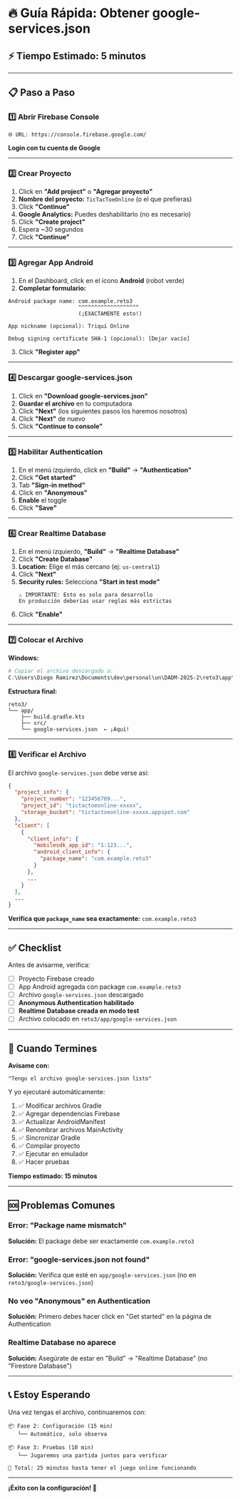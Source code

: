# 🔥 Guía Rápida: Obtener google-services.json

## ⚡ Tiempo Estimado: 5 minutos

---

## 📋 Paso a Paso

### 1️⃣ Abrir Firebase Console

```
🌐 URL: https://console.firebase.google.com/
```

**Login con tu cuenta de Google**

---

### 2️⃣ Crear Proyecto

1. Click en **"Add project"** o **"Agregar proyecto"**
2. **Nombre del proyecto:** `TicTacToeOnline` (o el que prefieras)
3. Click **"Continue"**
4. **Google Analytics:** Puedes deshabilitarlo (no es necesario)
5. Click **"Create project"**
6. Espera ~30 segundos
7. Click **"Continue"**

---

### 3️⃣ Agregar App Android

1. En el Dashboard, click en el ícono **Android** (robot verde)
2. **Completar formulario:**

```
Android package name: com.example.reto3
                      ^^^^^^^^^^^^^^^^^^^
                      (¡EXACTAMENTE esto!)

App nickname (opcional): Triqui Online

Debug signing certificate SHA-1 (opcional): [Dejar vacío]
```

3. Click **"Register app"**

---

### 4️⃣ Descargar google-services.json

1. Click en **"Download google-services.json"**
2. **Guardar el archivo** en tu computadora
3. Click **"Next"** (los siguientes pasos los haremos nosotros)
4. Click **"Next"** de nuevo
5. Click **"Continue to console"**

---

### 5️⃣ Habilitar Authentication

1. En el menú izquierdo, click en **"Build"** → **"Authentication"**
2. Click **"Get started"**
3. Tab **"Sign-in method"**
4. Click en **"Anonymous"**
5. **Enable** el toggle
6. Click **"Save"**

---

### 6️⃣ Crear Realtime Database

1. En el menú izquierdo, **"Build"** → **"Realtime Database"**
2. Click **"Create Database"**
3. **Location:** Elige el más cercano (ej: `us-central1`)
4. Click **"Next"**
5. **Security rules:** Selecciona **"Start in test mode"**
   ```
   ⚠️ IMPORTANTE: Esto es solo para desarrollo
   En producción deberías usar reglas más estrictas
   ```
6. Click **"Enable"**

---

### 7️⃣ Colocar el Archivo

**Windows:**
```powershell
# Copiar el archivo descargado a:
C:\Users\Diego Ramirez\Documents\dev\personal\un\DADM-2025-2\reto3\app\google-services.json
```

**Estructura final:**
```
reto3/
└── app/
    ├── build.gradle.kts
    ├── src/
    └── google-services.json  ← ¡Aquí!
```

---

### 8️⃣ Verificar el Archivo

El archivo `google-services.json` debe verse así:

```json
{
  "project_info": {
    "project_number": "123456789...",
    "project_id": "tictactoeonline-xxxxx",
    "storage_bucket": "tictactoeonline-xxxxx.appspot.com"
  },
  "client": [
    {
      "client_info": {
        "mobilesdk_app_id": "1:123...",
        "android_client_info": {
          "package_name": "com.example.reto3"
        }
      },
      ...
    }
  ],
  ...
}
```

**Verifica que `package_name` sea exactamente:** `com.example.reto3`

---

## ✅ Checklist

Antes de avisarme, verifica:

- [ ] Proyecto Firebase creado
- [ ] App Android agregada con package `com.example.reto3`
- [ ] Archivo `google-services.json` descargado
- [ ] **Anonymous Authentication habilitado**
- [ ] **Realtime Database creada en modo test**
- [ ] Archivo colocado en `reto3/app/google-services.json`

---

## 🎯 Cuando Termines

**Avísame con:**
```
"Tengo el archivo google-services.json listo"
```

Y yo ejecutaré automáticamente:
1. ✅ Modificar archivos Gradle
2. ✅ Agregar dependencias Firebase
3. ✅ Actualizar AndroidManifest
4. ✅ Renombrar archivos MainActivity
5. ✅ Sincronizar Gradle
6. ✅ Compilar proyecto
7. ✅ Ejecutar en emulador
8. ✅ Hacer pruebas

**Tiempo estimado: 15 minutos**

---

## 🆘 Problemas Comunes

### Error: "Package name mismatch"
**Solución:** El package debe ser exactamente `com.example.reto3`

### Error: "google-services.json not found"
**Solución:** Verifica que esté en `app/google-services.json` (no en `reto3/google-services.json`)

### No veo "Anonymous" en Authentication
**Solución:** Primero debes hacer click en "Get started" en la página de Authentication

### Realtime Database no aparece
**Solución:** Asegúrate de estar en "Build" → "Realtime Database" (no "Firestore Database")

---

## 📞 Estoy Esperando

Una vez tengas el archivo, continuaremos con:

```
📦 Fase 2: Configuración (15 min)
   └── Automático, solo observa

📦 Fase 3: Pruebas (10 min)
   └── Jugaremos una partida juntos para verificar

🎯 Total: 25 minutos hasta tener el juego online funcionando
```

---

**¡Éxito con la configuración! 🚀**
